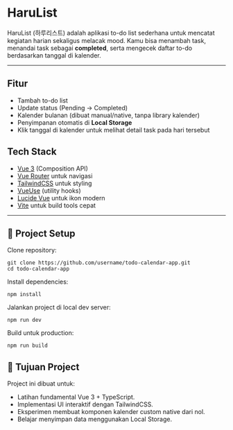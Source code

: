 # HaruList

HaruList (하루리스트) adalah aplikasi to-do list sederhana untuk mencatat kegiatan harian sekaligus melacak mood. Kamu bisa menambah task, menandai task sebagai **completed**, serta mengecek daftar to-do berdasarkan tanggal di kalender.  

---

## Fitur
- Tambah to-do list
- Update status (Pending → Completed)
- Kalender bulanan (dibuat manual/native, tanpa library kalender)
- Penyimpanan otomatis di **Local Storage**
- Klik tanggal di kalender untuk melihat detail task pada hari tersebut


## Tech Stack

- [Vue 3](https://vuejs.org/) (Composition API)
- [Vue Router](https://router.vuejs.org/) untuk navigasi
- [TailwindCSS](https://tailwindcss.com/) untuk styling
- [VueUse](https://vueuse.org/) (utility hooks)
- [Lucide Vue](https://lucide.dev/) untuk ikon modern
- [Vite](https://vitejs.dev/) untuk build tools cepat

---

## 📂 Project Setup

Clone repository:
```
git clone https://github.com/username/todo-calendar-app.git
cd todo-calendar-app
```

Install dependencies:
```
npm install
```

Jalankan project di local dev server:
```
npm run dev
```

Build untuk production:
```
npm run build
```

## 🎯 Tujuan Project
Project ini dibuat untuk:
- Latihan fundamental Vue 3 + TypeScript. 
- Implementasi UI interaktif dengan TailwindCSS. 
- Eksperimen membuat komponen kalender custom native dari nol.
- Belajar menyimpan data menggunakan Local Storage.